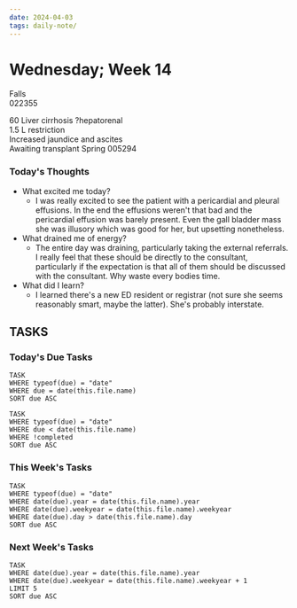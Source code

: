 ```yaml
---
date: 2024-04-03
tags: daily-note/
---
```


#  Wednesday; Week  14

Falls  
022355

60 
Liver cirrhosis 
?hepatorenal  
1.5 L restriction  
Increased jaundice and ascites  
Awaiting transplant 
Spring 005294

### Today's Thoughts

- What excited me today?
	- I was really excited to see the patient with a pericardial and pleural effusions. In the end the effusions weren't that bad and the pericardial effusion was barely present. Even the gall bladder mass she was illusory which was good for her, but upsetting nonetheless.
- What drained me of energy?
	- The entire day was draining, particularly taking the external referrals. I really feel that these should be directly to the consultant, particularly if the expectation is that all of them should be discussed with the consultant. Why waste every bodies time. 
- What did I learn?
	- I learned there's a new ED resident or registrar (not sure she seems reasonably smart, maybe the latter). She's probably interstate. 


## TASKS



### Today's Due Tasks
```dataview
TASK 
WHERE typeof(due) = "date"
WHERE due = date(this.file.name)
SORT due ASC
```
```dataview
TASK 
WHERE typeof(due) = "date"
WHERE due < date(this.file.name)
WHERE !completed
SORT due ASC
```

### This Week's Tasks
```dataview
TASK 
WHERE typeof(due) = "date"
WHERE date(due).year = date(this.file.name).year
WHERE date(due).weekyear = date(this.file.name).weekyear
WHERE date(due).day > date(this.file.name).day
SORT due ASC
```

### Next Week's Tasks
```dataview
TASK 
WHERE date(due).year = date(this.file.name).year
WHERE date(due).weekyear = date(this.file.name).weekyear + 1
LIMIT 5
SORT due ASC
```